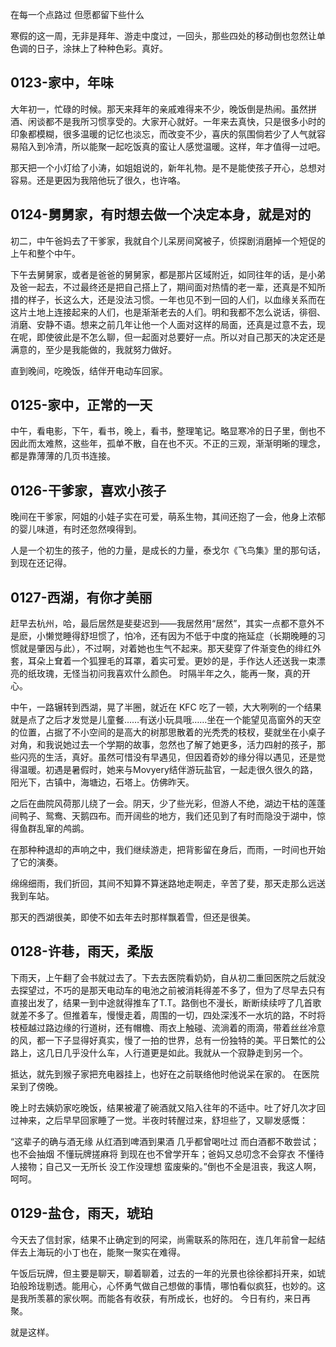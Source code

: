 在每一个点路过 但愿都留下些什么


寒假的这一周，无非是拜年、游走中度过，一回头，那些四处的移动倒也忽然让单色调的日子，涂抹上了种种色彩。真好。

## 0123-家中，年味
大年初一，忙碌的时候。那天来拜年的亲戚难得来不少，晚饭倒是热闹。虽然拼酒、闲谈都不是我所习惯享受的。大家开心就好。一年来去真快，只是很多小时的印象都模糊，很多温暖的记忆也淡忘，而改变不少，喜庆的氛围倘若少了人气就容易陷入到冷清，所以能聚一起吃饭真的蛮让人感觉温暖。这样，年才值得一过吧。

那天把一个小灯给了小涛，如姐姐说的，新年礼物。是不是能使孩子开心，总想对容易。还是更因为我陪他玩了很久，也许咯。

## 0124-舅舅家，有时想去做一个决定本身，就是对的

初二，中午爸妈去了干爹家，我就自个儿呆房间窝被子，侦探剧消磨掉一个短促的上午和整个中午。

下午去舅舅家，或者是爸爸的舅舅家，都是那片区域附近，如同往年的话，是小弟及爸一起去，不过最终还是把自己搭上了，期间面对热情的老一辈，还真是不知所措的样子，长这么大，还是没法习惯。一年也见不到一回的人们，以血缘关系而在这片土地上连接起来的人们，也是渐渐老去的人们。明和我都不怎么说话，徘徊、消磨、安静不语。想来之前几年让他一个人面对这样的局面，还真是过意不去，现在呢，即使彼此是不怎么聊，但一起面对总要好一点。所以对自己那天的决定还是满意的，至少是我能做的，我就努力做好。

直到晚间，吃晚饭，结伴开电动车回家。

## 0125-家中，正常的一天
中午，看电影，下午，看书，晚上，看书，整理笔记。略显寒冷的日子里，倒也不因此而太难熬，这些年，孤单不散，自在也不灭。不正的三观，渐渐明晰的理念，都是靠薄薄的几页书连接。

## 0126-干爹家，喜欢小孩子
晚间在干爹家，阿姐的小娃子实在可爱，萌系生物，其间还抱了一会，他身上浓郁的婴儿味道，有时还忽然嗅得到。

人是一个初生的孩子，他的力量，是成长的力量，泰戈尔《飞鸟集》里的那句话，到现在还记得。

## 0127-西湖，有你才美丽
赶早去杭州，哈，最后居然是斐斐迟到——我居然用“居然”，其实一点都不意外不是麽，小懒觉睡得舒坦惯了，怕冷，还有因为不低于中度的拖延症（长期晚睡的习惯就是肇因与此），不过啊，对着她也生气不起来。那天斐穿了件渐变色的绯红外套，耳朵上耷着一个狐狸毛的耳罩，着实可爱。更妙的是，手作达人还送我一束漂亮的纸玫瑰，无怪当初问我喜欢什么颜色。
时隔半年之久，能再一聚，真的开心。

中午，一路辗转到西湖，晃了半圈，就近在 KFC 吃了一顿，大大咧咧的一个结果就是点了之后才发觉是儿童餐……有送小玩具哦……坐在一个能望见高窗外的天空的位置，占据了不小空间的是高大的树那思散着的光秃秃的枝杈，斐就坐在小桌子对角，和我说她过去一个学期的故事，忽然也了解了她更多，活力四射的孩子，那些闪亮的生活，真好。虽然可惜没有早遇见，但因着奇妙的缘分得以遇见，还是觉得温暖。初遇是暑假时，她来与Movyery结伴游玩盐官，一起走很久很久的路，阳光下，古镇中，海塘边，石塔上。仿佛昨天。

之后在曲院风荷那儿绕了一会。阴天，少了些光彩，但游人不绝，湖边干枯的莲蓬间鸭子、鸳鸯、天鹅四布。而开阔些的地方，我们还见到了有时而隐没于湖中，惊得鱼群乱窜的鸬鹚。

在那种种退却的声响之中，我们继续游走，把背影留在身后，而雨，一时间也开始了它的演奏。

绵绵细雨，我们折回，其间不知算不算迷路地走啊走，辛苦了斐，那天走那么远送我到车站。

那天的西湖很美，即使不如去年去时那样飘着雪，但还是很美。

## 0128-许巷，雨天，柔版
下雨天，上午翻了会书就过去了。下去去医院看奶奶，自从初二重回医院之后就没去探望过，不巧的是那天电动车的电池之前被消耗得差不多了，但为了尽早去只有直接出发了，结果一到中途就得推车了T.T。路倒也不漫长，断断续续哼了几首歌就差不多了。但推着车，慢慢走着，周围的一切，四处深浅不一水坑的路，不时将枝桠越过路边缘的行道树，还有帽檐、雨衣上触碰、流淌着的雨滴，带着丝丝冷意的风，都一下子显得好真实，慢了一拍的世界，总有一份独特的美。平日繁忙的公路上，这几日几乎没什么车，人行道更是如此。我就从一个寂静走到另一个。

抵达，就先到猴子家把充电器挂上，也好在之前联络他时他说呆在家的。
在医院呆到了傍晚。

晚上时去姨奶家吃晚饭，结果被灌了碗酒就又陷入往年的不适中。吐了好几次才回过神来，之后早早回家睡了一觉。半夜时转醒过来，舒坦些了，又聊发感慨：

“这辈子的确与酒无缘 从红酒到啤酒到果酒 几乎都曾喝吐过 而白酒都不敢尝试；也不会抽烟 不懂玩牌搓麻将 到现在也不曾学开车；爸妈又总叨念不会穿衣 不懂待人接物；自己又一无所长 没工作没理想 蛮废柴的。”倒也不全是沮丧，我这人啊，呵呵。

## 0129-盐仓，雨天，琥珀
今天去了信封家，结果不止确定到的阿梁，尚需联系的陈阳在，连几年前曾一起结伴去上海玩的小丁也在，能聚一聚实在难得。

午饭后玩牌，但主要是聊天，聊着聊着，过去的一年的光景也徐徐都抖开来，如琥珀般玲珑剔透。能用心，心怀勇气做自己想做的事情，哪怕看似疯狂，也妙的。这是我所羡慕的家伙啊。而能各有收获，有所成长，也好的。
今日有约，来日再聚。

就是这样。
